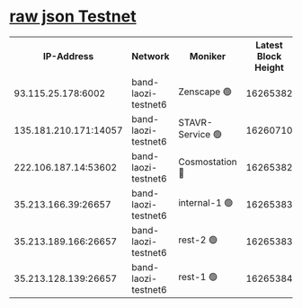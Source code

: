 
[raw json Testnet](https://rpc-check.bandt.stavr.tech/bandt/rpcbandt_result.json)
=

<table><tr><th>IP-Address</th><th>Network</th><th>Moniker</th><th>Latest Block Height</th><th>Earliest Block Height</th><th>Catching Up</th><th>Tx Index</th><th>Voting Power</th><th>Scan Time</th></tr><tr><td>93.115.25.178:6002</td><td>band-laozi-testnet6</td><td>Zenscape 🟢</td><td>16265382</td><td>12460001</td><td>False</td><td>on</td><td>0</td><td>2024-02-27T13:09:29.760105765UTC</td></tr><tr><td>135.181.210.171:14057</td><td>band-laozi-testnet6</td><td>STAVR-Service 🟢</td><td>16260710</td><td>15322501</td><td>False</td><td>on</td><td>0</td><td>2024-02-27T13:09:30.188320028UTC</td></tr><tr><td>222.106.187.14:53602</td><td>band-laozi-testnet6</td><td>Cosmostation 🔴</td><td>16265382</td><td>15423001</td><td>False</td><td>on</td><td>2203655</td><td>2024-02-27T13:09:31.565987731UTC</td></tr><tr><td>35.213.166.39:26657</td><td>band-laozi-testnet6</td><td>internal-1 🟢</td><td>16265383</td><td>16165383</td><td>False</td><td>on</td><td>0</td><td>2024-02-27T13:09:32.480946727UTC</td></tr><tr><td>35.213.189.166:26657</td><td>band-laozi-testnet6</td><td>rest-2 🟢</td><td>16265383</td><td>16165383</td><td>False</td><td>on</td><td>0</td><td>2024-02-27T13:09:33.382230770UTC</td></tr><tr><td>35.213.128.139:26657</td><td>band-laozi-testnet6</td><td>rest-1 🟢</td><td>16265384</td><td>16165384</td><td>False</td><td>on</td><td>0</td><td>2024-02-27T13:09:34.346113273UTC</td></tr></table>
